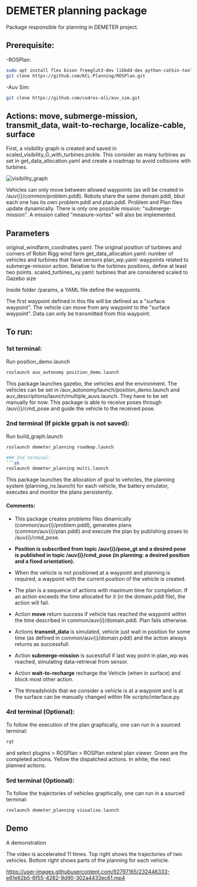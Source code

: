 # DEMETER planning package

Package responsible for planning in DEMETER project.

## Prerequisite:

-ROSPlan: 
```sh
sudo apt install flex bison freeglut3-dev libbdd-dev python-catkin-tools ros-$ROS_DISTRO-tf2-bullet
git clone https://github.com/KCL-Planning/ROSPlan.git
```
-Auv Sim:
```sh
git clone https://github.com/codres-ali/auv_sim.git
```

## Actions: move, submerge-mission, transmit_data, wait-to-recharge, localize-cable, surface 

First, a visibility graph is created and saved in scaled_visibility_G_with_turbines.pickle. This consider as many turbines as set in get_data_allocation.yaml and create a roadmap to avoid collisions with turbines.

![visibility_graph](https://user-images.githubusercontent.com/92797165/232097906-bedde59f-6862-4dbf-a4b3-dbc34de8e41d.png)

Vehicles can only move between allowed waypoints (as will be created in /auv{i}/common/problem.pddl). Robots share the same domain.pddl, bbut each one has its own problem.pddl and plan.pddl. Problem and Plan files update dynamically.
There is only one possible mission: "submerge-mission". A mission called "measure-vortex" will also be implemented.

## Parameters

original_windfarm_coodinates.yaml: The original position of turbines and corners of Robin Rigg wind farm 
get_data_allocation.yaml: number of vehicles and turbines that have sensors
plan_wp.yaml: waypoints related to submerge-mission action. Relative to the turbines positions, define at least two points.
scaled_turbines_xy.yaml: turbines that are considered scaled to Gazebo size

Inside folder /params, a YAML file define the waypoints. 

The first waypoint defined in this file will be defined as a "surface waypoint". The vehicle can move from any waypoint to the "surface waypoint". Data can only be transmitted from this waypoint.

## To run:

### 1st terminal:
Run position_demo.launch
```sh
roslaunch auv_autonomy position_demo.launch
```
This package launches gazebo, the vehicles and the environment. The vehicles can be set in /auv_autonomy/launch/position_demo.launch and auv_descriptions/launch/multiple_auvs.launch. They have to be set manually for now. This package is able to receive poses through /auv{i}/cmd_pose and guide the vehicle to the received pose.

### 2nd terminal (If pickle grpah is not saved):
Run build_graph.launch
```sh
roslaunch demeter_planning roadmap.launch

### 3nd terminal:
```sh
roslaunch demeter_planning multi.launch
```
This package launches the allocation of goal to vehicles, the planning system (planning_ns.launch) for each vehicle, the battery emulator, executes and monitor the plans persistently.

#### Comments:
- This package creates problems files dinamically (common/auv{i}/problem.pddl), generates plans (common/auv{i}/plan.pddl) and execute the plan by publishing poses to /auv{i}/cmd_pose.

- **Position is subscribed from topic /auv{i}/pose_gt and a desired pose is published in topic /auv{i}/cmd_pose (in planning: a desired position and a fixed orientation).**

- When the vehicle is not positioned at a waypoint and planning is required, a waypoint with the current position of the vehicle is created. 

- The plan is a sequence of actions with maximum time for completion. If an action exceeds the time allocated for it (in the domain.pddl file), the action will fail. 

- Action **move** return success if vehicle has reached the waypoint within the time described in common/auv{i}/domain.pddl. Plan fails otherwise.

- Actions **transmit_data** is simulated, vehicle just wait in position for some time (as defined in common/auv{i}/domain.pddl) and the action always returns as successfull.

- Action **submerge-mission** is sucessfull if last way point in plan_wp was reached, simulating data-retrieval from sensor. 

- Action **wait-to-recharge** recharge the Vehicle (when in surface) and block most other action. 

- The threadsholds that we consider a vehicle is at a waypoint and is at the surface can be manually changed within file scripts/interface.py.

### 4rd terminal (Optional):
To follow the execution of the plan graphically, one can run in a sourced terminal:
```sh
rqt
```
and select plugins > ROSPlan > ROSPlan esterel plan viewer.
Green are the completed actions. Yellow the dispatched actions. In white, the next planned actions.

### 5rd terminal (Optional):
To follow the trajectories of vehicles graphically, one can run in a sourced terminal:
```sh
roslaunch demeter_planning visualise.launch
```

## Demo

A demonstration

The video is accelerated 11 times. Top right shows the trajectories of two vehicles. Bottom right shows parts of the planning for each vehicle.

https://user-images.githubusercontent.com/92797165/232446333-e61e62b5-6f55-4282-9d90-302a4433ec61.mp4

